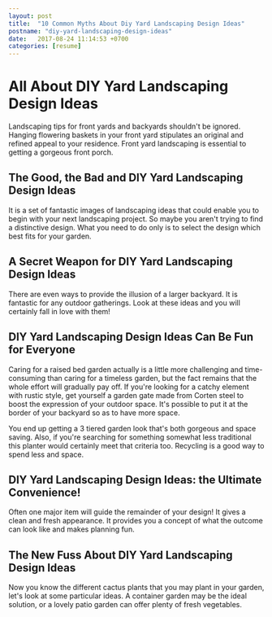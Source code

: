 ```yaml
---
layout: post
title:  "10 Common Myths About Diy Yard Landscaping Design Ideas"
postname: "diy-yard-landscaping-design-ideas"
date:   2017-08-24 11:14:53 +0700
categories: [resume]
---
```

 All About DIY Yard Landscaping Design Ideas 
=============================================

Landscaping tips for front yards and backyards shouldn't be ignored. Hanging flowering baskets in your front yard stipulates an original and refined appeal to your residence. Front yard landscaping is essential to getting a gorgeous front porch.

 The Good, the Bad and DIY Yard Landscaping Design Ideas 
---------------------------------------------------------

It is a set of fantastic images of landscaping ideas that could enable you to begin with your next landscaping project. So maybe you aren't trying to find a distinctive design. What you need to do only is to select the design which best fits for your garden.

A Secret Weapon for DIY Yard Landscaping Design Ideas 
------------------------------------------------------

There are even ways to provide the illusion of a larger backyard. It is fantastic for any outdoor gatherings. Look at these ideas and you will certainly fall in love with them!

 DIY Yard Landscaping Design Ideas Can Be Fun for Everyone 
-----------------------------------------------------------

Caring for a raised bed garden actually is a little more challenging and time-consuming than caring for a timeless garden, but the fact remains that the whole effort will gradually pay off. If you're looking for a catchy element with rustic style, get yourself a garden gate made from Corten steel to boost the expression of your outdoor space. It's possible to put it at the border of your backyard so as to have more space.

You end up getting a 3 tiered garden look that's both gorgeous and space saving. Also, if you're searching for something somewhat less traditional this planter would certainly meet that criteria too. Recycling is a good way to spend less and space.

 DIY Yard Landscaping Design Ideas: the Ultimate Convenience! 
--------------------------------------------------------------

Often one major item will guide the remainder of your design! It gives a clean and fresh appearance. It provides you a concept of what the outcome can look like and makes planning fun.

 The New Fuss About DIY Yard Landscaping Design Ideas 
------------------------------------------------------

Now you know the different cactus plants that you may plant in your garden, let's look at some particular ideas. A container garden may be the ideal solution, or a lovely patio garden can offer plenty of fresh vegetables.
